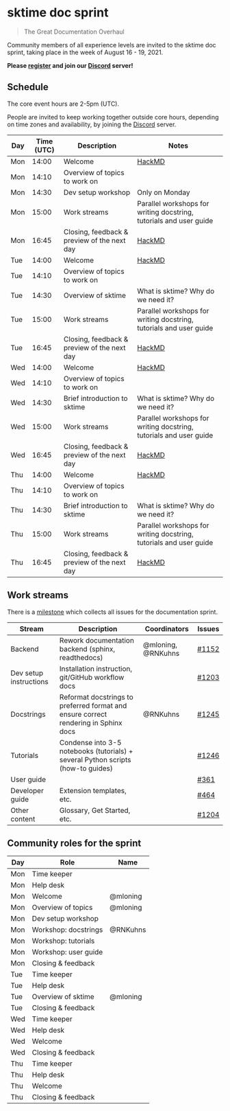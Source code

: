 # sktime doc sprint 
> The Great Documentation Overhaul 

Community members of all experience levels are invited to the sktime doc sprint, taking place in the week of August 16 - 19, 2021.

**Please [register](https://www.eventbrite.co.uk/e/sktime-doc-sprint-tickets-164990684579) and join our [Discord](https://discord.com/invite/gqSab2K) server!**

## Schedule 
The core event hours are 2-5pm (UTC). 

People are invited to keep working together outside core hours, depending on time zones and availability, by joining the [Discord](https://discord.com/invite/gqSab2K) server.

| Day | Time (UTC) | Description | Notes |
|---|---|---|---|
| Mon | 14:00 | Welcome | [HackMD] | 
| Mon | 14:10 | Overview of topics to work on | |
| Mon | 14:30 | Dev setup workshop | Only on Monday | 
| Mon | 15:00 | Work streams | Parallel workshops for writing docstring, tutorials and user guide | 
| Mon | 16:45 | Closing, feedback & preview of the next day | [HackMD] |
| Tue | 14:00 | Welcome | [HackMD] | 
| Tue | 14:10 | Overview of topics to work on | |
| Tue | 14:30 | Overview of sktime | What is sktime? Why do we need it? | 
| Tue | 15:00 | Work streams | Parallel workshops for writing docstring, tutorials and user guide | 
| Tue | 16:45 | Closing, feedback & preview of the next day | [HackMD] |
| Wed | 14:00 | Welcome | [HackMD] | 
| Wed | 14:10 | Overview of topics to work on | |
| Wed | 14:30 | Brief introduction to sktime | What is sktime? Why do we need it? | 
| Wed | 15:00 | Work streams | Parallel workshops for writing docstring, tutorials and user guide | 
| Wed | 16:45 | Closing, feedback & preview of the next day | [HackMD] |
| Thu | 14:00 | Welcome | [HackMD] | 
| Thu | 14:10 | Overview of topics to work on | |
| Thu | 14:30 | Brief introduction to sktime | What is sktime? Why do we need it? | 
| Thu | 15:00 | Work streams | Parallel workshops for writing docstring, tutorials and user guide | 
| Thu | 16:45 | Closing, feedback & preview of the next day | [HackMD] |

[hackmd]: https://hackmd.io/r37qZhR_TRSWMQ72er830g

## Work streams
There is a [milestone](https://github.com/alan-turing-institute/sktime/milestone/6) which collects all issues for the documentation sprint.

| Stream | Description | Coordinators | Issues |
|---|---|---|---|
| Backend | Rework documentation backend (sphinx, readthedocs) | @mloning, @RNKuhns | [#1152](https://github.com/alan-turing-institute/sktime/issues/1152) |
| Dev setup instructions | Installation instruction, git/GitHub workflow docs | | [#1203](https://github.com/alan-turing-institute/sktime/issues/1203) | 
| Docstrings | Reformat docstrings to preferred format and ensure correct rendering in Sphinx docs | @RNKuhns | [#1245](https://github.com/alan-turing-institute/sktime/issues/1245) | 
| Tutorials | Condense into 3-5 notebooks (tutorials) + several Python scripts (how-to guides) | | [#1246](https://github.com/alan-turing-institute/sktime/issues/1246) | 
| User guide | | | [#361](https://github.com/alan-turing-institute/sktime/issues/361) | 
| Developer guide | Extension templates, etc. | | [#464](https://github.com/alan-turing-institute/sktime/issues/464) | 
| Other content | Glossary, Get Started, etc. | | [#1204](https://github.com/alan-turing-institute/sktime/issues/1204) |  

## Community roles for the sprint

|Day | Role | Name | 
|---|---|---|
| Mon | Time keeper | |
| Mon | Help desk | |
| Mon | Welcome | @mloning |
| Mon | Overview of topics | @mloning | 
| Mon | Dev setup workshop | |
| Mon | Workshop: docstrings | @RNKuhns |
| Mon | Workshop: tutorials | |
| Mon | Workshop: user guide | |
| Mon | Closing & feedback | |
| Tue | Time keeper | |
| Tue | Help desk | |
| Tue | Overview of sktime | @mloning |
| Tue | Closing & feedback | |
| Wed | Time keeper | |
| Wed | Help desk | |
| Wed | Welcome | |
| Wed | Closing & feedback | |
| Thu | Time keeper | |
| Thu | Help desk | |
| Thu | Welcome | |
| Thu | Closing & feedback | |


